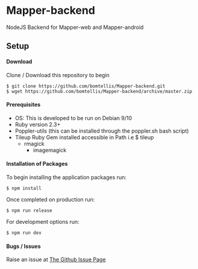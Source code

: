 # Mapper-backend
NodeJS Backend for Mapper-web and Mapper-android

## Setup

#### Download

Clone / Download this repository to begin

    $ git clone https://github.com/bomtellis/Mapper-backend.git
    $ wget https://github.com/bomtellis/Mapper-backend/archive/master.zip

#### Prerequisites

- OS: This is developed to be run on Debian 9/10
- Ruby version 2.3+
- Poppler-utils (this can be installed through the poppler.sh bash script)
- Tileup Ruby Gem installed accessible in Path i.e $ tileup
    - rmagick
        - imagemagick

#### Installation of Packages

To begin installing the application packages run:

    $ npm install

Once completed on production run:

    $ npm run release

For development options run:

    $ npm run dev

#### Bugs / Issues

Raise an issue at [The Github Issue Page](https://github.com/bomtellis/Mapper-backend/issues)

